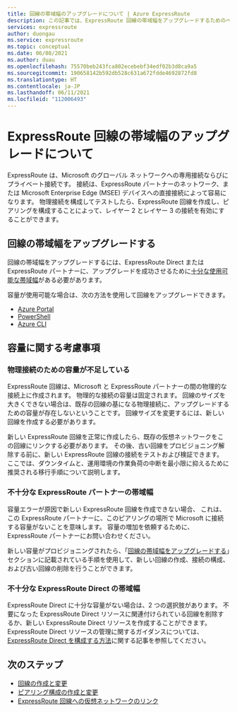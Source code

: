 ```yaml
---
title: 回線の帯域幅のアップグレードについて | Azure ExpressRoute
description: この記事では、ExpressRoute 回線の帯域幅をアップグレードするためのベスト プラクティスについて説明します
services: expressroute
author: duongau
ms.service: expressroute
ms.topic: conceptual
ms.date: 06/08/2021
ms.author: duau
ms.openlocfilehash: 75570beb243fca802ecebebf34edf02b3d8ca9a5
ms.sourcegitcommit: 190658142b592db528c631a672fdde4692872fd8
ms.translationtype: HT
ms.contentlocale: ja-JP
ms.lasthandoff: 06/11/2021
ms.locfileid: "112006493"
---
```

# <a name="about-upgrading-expressroute-circuit-bandwidth"></a>ExpressRoute 回線の帯域幅のアップグレードについて

ExpressRoute は、Microsoft のグローバル ネットワークへの専用接続ならびにプライベート接続です。 接続は、ExpressRoute パートナーのネットワーク、または Microsoft Enterprise Edge (MSEE) デバイスへの直接接続によって容易になります。 物理接続を構成してテストしたら、ExpressRoute 回線を作成し、ピアリングを構成することによって、レイヤー 2 とレイヤー 3 の接続を有効にすることができます。

## <a name="upgrade-circuit-bandwidth"></a><a name="upgrade"></a>回線の帯域幅をアップグレードする

回線の帯域幅をアップグレードするには、ExpressRoute Direct または ExpressRoute パートナーに、アップグレードを成功させるために[十分な使用可能な帯域幅](#considerations)がある必要があります。

容量が使用可能な場合は、次の方法を使用して回線をアップグレードできます。

* [Azure Portal](expressroute-howto-circuit-portal-resource-manager.md#modify)
* [PowerShell](expressroute-howto-circuit-arm.md#modify)
* [Azure CLI](howto-circuit-cli.md#modify)

## <a name="capacity-considerations"></a><a name="considerations"></a>容量に関する考慮事項

### <a name="insufficient-capacity-for-physical-connection"></a>物理接続のための容量が不足している

ExpressRoute 回線は、Microsoft と ExpressRoute パートナーの間の物理的な接続上に作成されます。 物理的な接続の容量は固定されます。 回線のサイズを大きくできない場合は、既存の回線の基になる物理接続に、アップグレードするための容量が存在しないということです。 回線サイズを変更するには、新しい回線を作成する必要があります。

新しい ExpressRoute 回線を正常に作成したら、既存の仮想ネットワークをこの回線にリンクする必要があります。 その後、古い回線をプロビジョニング解除する前に、新しい ExpressRoute 回線の接続をテストおよび検証できます。 ここでは、ダウンタイムと、運用環境の作業負荷の中断を最小限に抑えるために推奨される移行手順について説明します。

### <a name="insufficient-expressroute-partner-bandwidth"></a><a name="bandwidth"></a>不十分な ExpressRoute パートナーの帯域幅

容量エラーが原因で新しい ExpressRoute 回線を作成できない場合、 これは、この ExpressRoute パートナーに、このピアリングの場所で Microsoft に接続する容量がないことを意味します。 容量の増加を依頼するために、ExpressRoute パートナーにお問い合わせください。

新しい容量がプロビジョニングされたら、「[回線の帯域幅をアップグレードする](#upgrade)」セクションに記載されている手順を使用して、新しい回線の作成、接続の構成、および古い回線の削除を行うことができます。


### <a name="insufficient-expressroute-direct-bandwidth"></a><a name="bandwidth"></a>不十分な ExpressRoute Direct の帯域幅

ExpressRoute Direct に十分な容量がない場合は、2 つの選択肢があります。 不要になった ExpressRoute Direct リソースに関連付けられている回線を削除するか、新しい ExpressRoute Direct リソースを作成することができます。 ExpressRoute Direct リソースの管理に関するガイダンスについては、[ExpressRoute Direct を構成する方法](how-to-expressroute-direct-portal.md)に関する記事を参照してください。

## <a name="next-steps"></a>次のステップ

* [回線の作成と変更](expressroute-howto-circuit-portal-resource-manager.md)
* [ピアリング構成の作成と変更](expressroute-howto-routing-portal-resource-manager.md)
* [ExpressRoute 回線への仮想ネットワークのリンク](expressroute-howto-linkvnet-portal-resource-manager.md)
